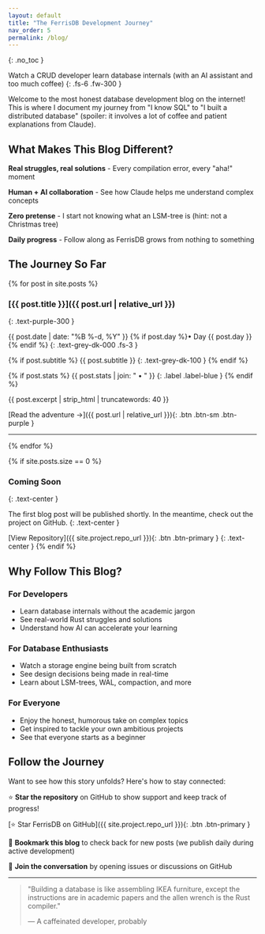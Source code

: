 ```yaml
---
layout: default
title: "The FerrisDB Development Journey"
nav_order: 5
permalink: /blog/
---
```


{: .no_toc }

Watch a CRUD developer learn database internals (with an AI assistant and too much coffee)
{: .fs-6 .fw-300 }

Welcome to the most honest database development blog on the internet! This is where I document my journey from "I know SQL" to "I built a distributed database" (spoiler: it involves a lot of coffee and patient explanations from Claude).

## What Makes This Blog Different?

**Real struggles, real solutions** - Every compilation error, every "aha!" moment

**Human + AI collaboration** - See how Claude helps me understand complex concepts

**Zero pretense** - I start not knowing what an LSM-tree is (hint: not a Christmas tree)

**Daily progress** - Follow along as FerrisDB grows from nothing to something

## The Journey So Far

{% for post in site.posts %}

### [{{ post.title }}]({{ post.url | relative_url }})

{: .text-purple-300 }

{{ post.date | date: "%B %-d, %Y" }} {% if post.day %}• Day {{ post.day }}{% endif %}
{: .text-grey-dk-000 .fs-3 }

{% if post.subtitle %}
{{ post.subtitle }}
{: .text-grey-dk-100 }
{% endif %}

{% if post.stats %}
{{ post.stats | join: " • " }}
{: .label .label-blue }
{% endif %}

{{ post.excerpt | strip_html | truncatewords: 40 }}

[Read the adventure →]({{ post.url | relative_url }}){: .btn .btn-sm .btn-purple }

---

{% endfor %}

{% if site.posts.size == 0 %}

### Coming Soon

{: .text-center }

The first blog post will be published shortly. In the meantime, check out the project on GitHub.
{: .text-center }

[View Repository]({{ site.project.repo_url }}){: .btn .btn-primary }
{: .text-center }
{% endif %}

## Why Follow This Blog?

### For Developers

- Learn database internals without the academic jargon
- See real-world Rust struggles and solutions
- Understand how AI can accelerate your learning

### For Database Enthusiasts

- Watch a storage engine being built from scratch
- See design decisions being made in real-time
- Learn about LSM-trees, WAL, compaction, and more

### For Everyone

- Enjoy the honest, humorous take on complex topics
- Get inspired to tackle your own ambitious projects
- See that everyone starts as a beginner

## Follow the Journey

Want to see how this story unfolds? Here's how to stay connected:

⭐ **Star the repository** on GitHub to show support and keep track of progress!

[⭐ Star FerrisDB on GitHub]({{ site.project.repo_url }}){: .btn .btn-primary }

📖 **Bookmark this blog** to check back for new posts (we publish daily during active development)

💬 **Join the conversation** by opening issues or discussions on GitHub

---

> "Building a database is like assembling IKEA furniture, except the instructions are in academic papers and the allen wrench is the Rust compiler."
>
> — A caffeinated developer, probably
